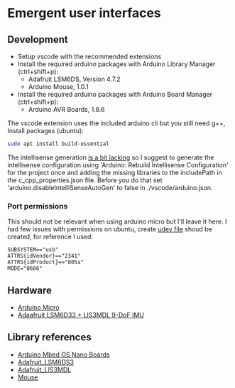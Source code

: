 # Emergent user interfaces

## Development

* Setup vscode with the recommended extensions
* Install the required arduino packages with Arduino Library Manager (ctrl+shift+p): 
  * Adafruit LSM6DS, Version 4.7.2
  * Arduino Mouse, 1.0.1
* Install the required arduino packages with Arduino Board Manager (ctrl+shift+p):
  * Arduino AVR Boards, 1.8.6

The vscode extension uses the included arduino cli but you still need g++, Install packages (ubuntu):

```bash
sudo apt install build-essential
```

The intellisense generation [is a bit lacking](https://github.com/microsoft/vscode-arduino/issues/1265) so I suggest to generate the intellisense configuration using 'Arduino: Rebuild Intellisense Configuration' for the project once and adding the missing libraries to the includePath in the c_cpp_properties.json file. Before you do that set 'arduino.disableIntelliSenseAutoGen' to false in ./vscode/arduino.json.

### Port permissions

This should not be relevant when using arduino micro but I'll leave it here. I had few issues with permissions on ubuntu, create [udev file](https://askubuntu.com/questions/15570/configure-udev-to-change-permissions-on-usb-hid-device/15643#15643) shoud be created, for reference I used:

```
SUBSYSTEM=="usb"
ATTRS{idVendor}=="2341"
ATTRS{idProduct}=="805a"
MODE="0666"
```

## Hardware

* [Arduino Micro](https://docs.arduino.cc/hardware/micro/)
* [Adaafruit LSM6D33 + LIS3MDL 9-DoF IMU](https://www.adafruit.com/product/4485)

## Library references

* [Arduino Mbed OS Nano Boards](https://github.com/arduino/ArduinoCore-mbed)
* [Adafruit_LSM6DS3](https://github.com/adafruit/Adafruit_LSM6DS)
* [Adafruit_LIS3MDL](https://github.com/adafruit/Adafruit_LIS3MDL)
* [Mouse](https://www.arduino.cc/reference/en/libraries/mouse/)
